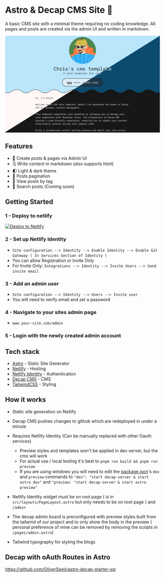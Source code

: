 # Astro & Decap CMS Site 🚀

A basic CMS site with a minimal theme requiring no coding knowledge. All pages and posts are created via the admin UI and written in markdown.

![screenshot](src/content/images/cms.png)

## Features
- 🚀 Create posts & pages via Admin UI
- 🗒️ Write content in markdown (also supports html)
- 🌓 Light & dark theme
- 💯 Posts pagination
- 🔖 View posts by tag
- 🔎 Search posts (Coming soon)

## Getting Started

### 1 - Deploy to netlify
[![Deploy to Netlify](https://www.netlify.com/img/deploy/button.svg)](https://app.netlify.com/start/deploy?repository=https://github.com/christopher-aldred/astro-decap-cms-site)

### 2 - Set up Netlify Identity
  - `Site configuration --> Identity --> Enable Identity --> Enable Git Gateway ( In Services Section of Identity )`
  - You can allow Registration or Invite Only
  - For Invite Only: `Integrations --> Identity --> Invite Users --> Send invite email`

### 3 - Add an admin user
  - `Site configuration --> Identity --> Users --> Invite user`
  - You will need to verify email and set a password
    
### 4 - Navigate to your sites admin page
  - `www.your-site.com/admin`
   
### 5 - Login with the newly created admin account
 
## Tech stack

- [Astro](https://astro.build/) - Static Site Generator
- [Netlify](https://www.netlify.com/) - Hosting
- [Netlify Identity](https://www.netlify.com/products/identity/) - Authentication
- [Decap CMS](https://decapcms.org/) - CMS
- [TailwindCSS](https://tailwindcss.com/) - Styling

## How it works

- Static site generation on Netlify
- Decap CMS pushes changes to github which are redeployed in under a minute
- Requires Netlify Identity (Can be manually replaced with other Oauth services)

  - Preview styles and templates won't be applied in dev server, but the cms will work
  - For actual use / local testing it's best to `pnpm run build && pnpm run preview`
  - If you are using windows you will need to edit the [package.json](./package.json)'s `dev` and `preview` commands to `"dev": "start decap-server & start astro dev"` and `"preview: "start decap-server & start astro preview"`

- Netlify Identity widget must be on root page ( is in `src/layouts/PageLayout.astro` but only needs to be on root page ) and `/admin`
- The decap admin board is preconfigured with preview styles built from the tailwind of our project and to only show the body in the preview ( personal preference of mine can be removed by removing the scripts in `/pages/admin.astro`)
- Tailwind typography for styling the blogs

## Decap with oAuth Routes in Astro

https://github.com/OliverSpeir/astro-decap-starter-ssr
